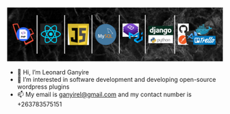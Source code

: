 ![banner](banner.png)

- 👋 Hi, I’m Leonard Ganyire
- 👀 I’m interested in software development and developing open-source wordpress plugins
- 📫 My email is ganyirel@gmail.com and my contact number is +263783575151

<!---
ganyire/ganyire is a ✨ special ✨ repository because its `README.md` (this file) appears on your GitHub profile.
You can click the Preview link to take a look at your changes.
--->

